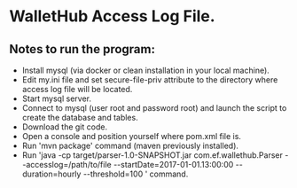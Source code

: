 WalletHub Access Log File.
========================

<h2>Notes to run the program: </h2>

* Install mysql (via docker or clean installation in your local machine).
* Edit my.ini file and set secure-file-priv attribute to the directory where access log file will be located.
* Start mysql server.
* Connect to mysql (user root and password root) and launch the script to create the database and tables. 
* Download the git code.
* Open a console and position yourself where pom.xml file is.
* Run 'mvn package' command (maven previously installed).
* Run 'java -cp target/parser-1.0-SNAPSHOT.jar com.ef.wallethub.Parser --accesslog=/path/to/file --startDate=2017-01-01.13:00:00 --duration=hourly --threshold=100 ' command.